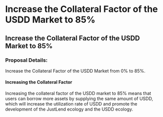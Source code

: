 # Increase the Collateral Factor of the USDD Market to 85%

## Increase the Collateral Factor of the USDD Market to 85%

### Proposal Details:

Increase the Collateral Factor of the USDD Market from 0% to 85%.

#### Increasing the Collateral Factor

Increasing the collateral factor of the USDD market to 85% means that users can borrow more assets by supplying the same amount of USDD, which will increase the utilization rate of USDD and promote the development of the JustLend ecology and the USDD ecology.

